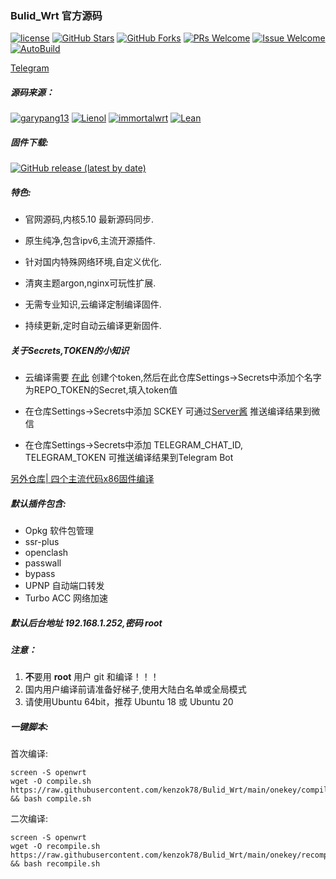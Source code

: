 ### Bulid_Wrt 官方源码
[1]: https://img.shields.io/badge/license-GPLV2-brightgreen.svg
[2]: /LICENSE
[3]: https://img.shields.io/badge/PRs-welcome-brightgreen.svg
[4]: https://github.com/kenzok78/Bulid_Wrt/pulls
[5]: https://img.shields.io/badge/Issues-welcome-brightgreen.svg
[6]: https://github.com/kenzok78/Bulid_Wrt/issues/new
[7]: https://img.shields.io/github/v/release/hyird/Action-Openwrt
[8]: https://github.com/kenzok78/Bulid_Wrt/releases
[10]: https://img.shields.io/badge/Contact-telegram-blue
[11]: https://t.me/joinchat/JjxmyRZZXJWb74I-sCrryA
[12]: https://github.com/kenzok78/Bulid_Wrt/workflows/autobuild/badge.svg
[13]: https://github.com/kenzok78/Bulid_Wrt/actions

[![license][1]][2]
[![GitHub Stars](https://img.shields.io/github/stars/kenzok78/Bulid_Wrt.svg?style=flat-square&label=Stars)](https://github.com/kenzok78/Bulid_Wrt/stargazers)
[![GitHub Forks](https://img.shields.io/github/forks/kenzok78/Bulid_Wrt.svg?style=flat-square&label=Forks)](https://github.com/kenzok78/Bulid_Wrt)
[![PRs Welcome][3]][4]
[![Issue Welcome][5]][6]
[![AutoBuild][12]][13]

<a href="https://t.me/joinchat/JjxmyRZZXJWb74I-sCrryA" target="_blank">Telegram</a>

##### 源码来源：
[![garypang13](https://img.shields.io/badge/autoBuild-garypang13-red.svg?style=flat&logo=appveyor)](https://github.com/garypang13/OpenWrt)
 [![Lienol](https://img.shields.io/badge/passwall-openwrt-blueviolet.svg?style=flat&logo=appveyor)](https://github.com/xiaorouji/openwrt-passwall) 
[![immortalwrt](https://img.shields.io/badge/immortalwrt-openwrt-orange.svg?style=flat&logo=appveyor)](https://github.com/immortalwrt/immortalwrt) 
[![Lean](https://img.shields.io/badge/package-Lean-success.svg?style=flat&logo=appveyor)](https://github.com/coolsnowwolf/lede)
##### 固件下载:

[![GitHub release (latest by date)](https://img.shields.io/github/v/release/kenzok78/Bulid_Wrt?style=for-the-badge&label=Download)](https://github.com/kenzok78/Bulid_Wrt/actions)

##### 特色:

+ 官网源码,内核5.10 最新源码同步.

+ 原生纯净,包含ipv6,主流开源插件.

+ 针对国内特殊网络环境,自定义优化.

+ 清爽主题argon,nginx可玩性扩展.

+ 无需专业知识,云编译定制编译固件.

+ 持续更新,定时自动云编译更新固件.

##### 关于Secrets,TOKEN的小知识

* 云编译需要 [在此](https://github.com/settings/tokens) 创建个token,然后在此仓库Settings->Secrets中添加个名字为REPO_TOKEN的Secret,填入token值

* 在仓库Settings->Secrets中添加 SCKEY 可通过[Server酱](http://sc.ftqq.com) 推送编译结果到微信

* 在仓库Settings->Secrets中添加 TELEGRAM_CHAT_ID, TELEGRAM_TOKEN 可推送编译结果到Telegram Bot

[另外仓库| 四个主流代码x86固件编译](https://github.com/kenzok78/Build-OpenWrt)

##### 默认插件包含:

+ Opkg 软件包管理
+ ssr-plus
+ openclash
+ passwall
+ bypass
+ UPNP 自动端口转发
+ Turbo ACC 网络加速

##### 默认后台地址 192.168.1.252,密码 root

##### 注意：

1. **不**要用 **root** 用户 git 和编译！！！
2. 国内用户编译前请准备好梯子,使用大陆白名单或全局模式
3. 请使用Ubuntu 64bit，推荐  Ubuntu 18 或 Ubuntu 20

##### 一键脚本:

 首次编译:
```
screen -S openwrt
wget -O compile.sh https://raw.githubusercontent.com/kenzok78/Bulid_Wrt/main/onekey/compile.sh && bash compile.sh
```

 二次编译:
```
screen -S openwrt
wget -O recompile.sh https://raw.githubusercontent.com/kenzok78/Bulid_Wrt/main/onekey/recompile.sh && bash recompile.sh
```

